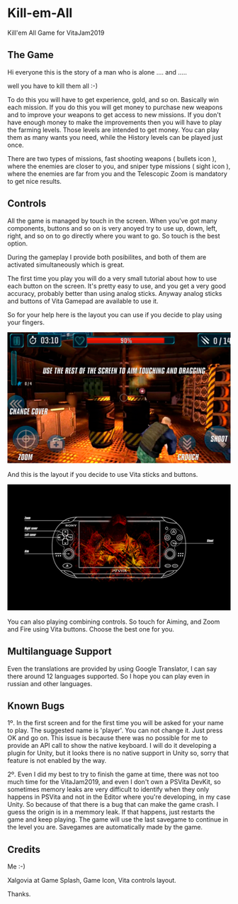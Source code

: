 # Kill-em-All
Kill'em All Game for VitaJam2019

## The Game

Hi everyone this is the story of a man who is alone .... and .....

well you have to kill them all :-)

To do this you will have to get experience, gold, and so on. Basically win each mission. If you do this you will get money to purchase new
weapons and to improve your weapons to get access to new missions. If you don't have enough money to make the improvements then you will
have to play the farming levels. Those levels are intended to get money. You can play them as many wants you need, while the History
levels can be played just once. 

There are two types of missions, fast shooting weapons ( bullets icon ), where the enemies are closer to you, and sniper type missions ( sight icon ), where the enemies are far from you and the Telescopic Zoom is mandatory to get nice results.

## Controls

All the game is managed by touch in the screen. When you've got many components, buttons and so on is very anoyed try to use up, down, left, right, and so on to go directly where you want to go. So touch is the best option.

During the gameplay I provide both posibilites, and both of them are activated simultaneously which is great.

The first time you play you will do a very small tutorial about how to use each button on the screen. It's pretty easy to use, and you get a very good accuracy, probably better than using analog sticks. Anyway analog sticks and buttons of Vita Gamepad are available to use it.

So for your help here is the layout you can use if you decide to play using your fingers.

![TouchControls](TouchControls.png)

And this is the layout if you decide to use Vita sticks and buttons.

![VitaControls](layout-completo.jpg)

You can also playing combining controls. So touch for Aiming, and Zoom and Fire using Vita buttons. Choose the best one for you.

## Multilanguage Support

Even the translations are provided by using Google Translator, I can say there around 12 languages supported. So I hope you can play even in russian and other languages.

## Known Bugs

1º. In the first screen and for the first time you will be asked for your name to play. The suggested name is 'player'. You can not change it. Just press OK and go on. This issue is because there was no possible for me to provide an API call to show the native keyboard. I will do it developing a plugin for Unity, but it looks there is no native support in Unity so, sorry that feature is not enabled by the way.

2º. Even I did my best to try to finish the game at time, there was not too much time for the VitaJam2019, and even I don't own a PSVita DevKit, so sometimes memory leaks are very difficult to identify when they only happens in PSVita and not in the Editor where you're developing, in my case Unity. So because of that there is a bug that can make the game crash. I guess the origin is in a memmory leak. If that happens, just restarts the game and keep playing. The game will use the last savegame to continue in the level you are. Savegames are automatically made by the game.

## Credits

Me :-)

Xalgovia at Game Splash, Game Icon, Vita controls layout.

Thanks.
